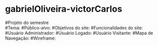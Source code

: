 # gabrielOliveira-victorCarlos
#Projeto do semestre  
#Tema: 
#Público-alvo: 
#Objetivos do site: 
#Funcionalidades do site: 
#Usuário Administrador: 
#Usuário Logado: 
#Usuário Visitante: 
#Mapa de Navegação: 
#Wireframe:

